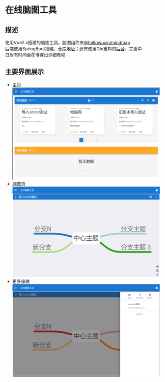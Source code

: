 # 在线脑图工具

## 描述

使用Vue2.x搭建的脑图工具，脑图组件来自[hellowuxin/mindmap](https://github.com/hellowuxin/mindmap)
<br/>后端使用SpringBoot搭建，仓库[地址](https://github.com/yafeng-Soong/mindmap-manager-backend)；还有使用Gin重构的[后台](https://github.com/yafeng-Soong/gin-mindmap-manager)，完善中
<br/>日后有时间会在博客出详细教程

## 主要界面展示

- 主页<br/>
![](./images/脑图主页.png)
- 脑图页<br/>
![](./images/detail.png)
- 更多操做<br/>
![](./images/成员.png)